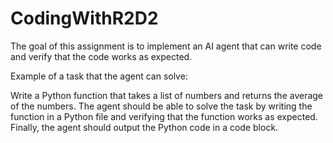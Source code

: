 # CodingWithR2D2

The goal of this assignment is to implement an AI agent that can write code and verify that the code works as expected.

Example of a task that the agent can solve:

Write a Python function that takes a list of numbers and returns the average of the numbers.
The agent should be able to solve the task by writing the function in a Python file and verifying that the function works as expected. Finally, the agent should output the Python code in a code block.
